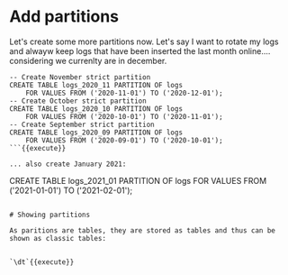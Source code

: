 # Add partitions

Let's create some more partitions now. Let's say I want to rotate my logs and alwayw keep
logs that have been inserted the last month online.... considering we currenlty are in december.



```
-- Create November strict partition
CREATE TABLE logs_2020_11 PARTITION OF logs
    FOR VALUES FROM ('2020-11-01') TO ('2020-12-01');
-- Create October strict partition
CREATE TABLE logs_2020_10 PARTITION OF logs
    FOR VALUES FROM ('2020-10-01') TO ('2020-11-01');
-- Create September strict partition
CREATE TABLE logs_2020_09 PARTITION OF logs
    FOR VALUES FROM ('2020-09-01') TO ('2020-10-01');
```{{execute}}

... also create January 2021:

```
CREATE TABLE logs_2021_01 PARTITION OF logs
    FOR VALUES FROM ('2021-01-01') TO ('2021-02-01');
```{{execute}}

# Showing partitions

As paritions are tables, they are stored as tables and thus can be shown as classic tables:


`\dt`{{execute}}